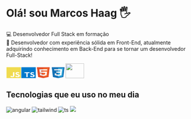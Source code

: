 <h1>Olá! sou Marcos Haag 🖐️</h1>

💻 Desenvolvedor Full Stack em formação <br>
📘 Desenvolvedor com experiência sólida em Front-End, atualmente adquirindo conhecimento em Back-End para se tornar um desenvolvedor Full-Stack!

<div>
<img aling="center" height="30" width="40" src="https://raw.githubusercontent.com/devicons/devicon/master/icons/javascript/javascript-plain.svg" alt="js"><img aling="center" height="30" width="40" src="https://raw.githubusercontent.com/devicons/devicon/master/icons/typescript/typescript-plain.svg" alt="ts"><img aling="center" height="30" width="40" src="https://raw.githubusercontent.com/devicons/devicon/master/icons/html5/html5-original.svg" alt="html"><img aling="center" height="30" width="40" src="https://raw.githubusercontent.com/devicons/devicon/master/icons/css3/css3-original.svg" alt="ts"><img aling="center" height="40" width="50"   src="https://cdn.jsdelivr.net/gh/devicons/devicon@latest/icons/java/java-original-wordmark.svg" />
</div>
<h2>Tecnologias que eu uso no meu dia</h2> 

<img aling="center" src="https://img.shields.io/badge/Angular-DD0031?style=for-the-badge&logo=angular&logoColor=white" alt="angular"> <img aling="center" src="https://img.shields.io/badge/Tailwind_CSS-38B2AC?style=for-the-badge&logo=tailwind-css&logoColor=white" alt="tailwind"> <img aling="center" src="https://img.shields.io/badge/MySQL-00000F?style=for-the-badge&logo=mysql&logoColor=white" alt="ts"> <img aling="center" src="https://img.shields.io/badge/Spring-6DB33F?style=for-the-badge&logo=spring&logoColor=whit">
